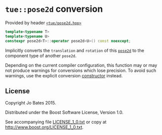 `tue::pose2d` conversion
========================
Provided by header [`<tue/pose2d.hpp>`](../../headers/pose2d.md)

```c++
template<typename T>
template<typename U>
constexpr pose2d<T>::operator pose2d<U>() const noexcept;
```

Implicitly converts the `translation` and `rotation` of this
[`pose2d`](../../headers/pose2d.md) to the component type of another `pose2d`.

Depending on the current compiler configuration, this function may or may not
produce warnings for conversions which lose precision. To avoid such warnings,
use the explicit conversion [constructor](constructor.md) instead.

License
-------
Copyright Jo Bates 2015.

Distributed under the Boost Software License, Version 1.0.

See accompanying file [LICENSE_1_0.txt](../../../LICENSE_1_0.txt) or copy at
http://www.boost.org/LICENSE_1_0.txt.
